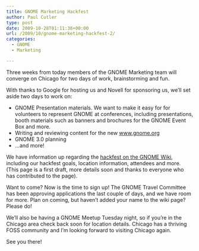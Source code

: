 ```yaml
---
title: GNOME Marketing Hackfest
author: Paul Cutler
type: post
date: 2009-10-28T01:11:38+00:00
url: /2009/10/gnome-marketing-hackfest-2/
categories:
  - GNOME
  - Marketing

---
```

Three weeks from today members of the GNOME Marketing team will converge on Chicago for two days of work, brainstorming and fun.

With thanks to Google for hosting us and Novell for sponsoring us, we&#8217;ll set aside two days to work on:

  * GNOME Presentation materials. We want to make it easy for for volunteers to represent GNOME at conferences, including presentations, booth materials such as banners and brochures for the GNOME Event Box and more.
  * Writing and reviewing content for the new www.gnome.org
  * GNOME 3.0 planning
  * &#8230;and more!

We have information up regarding the [hackfest on the GNOME Wiki][1], including our hackfest goals, location information, attendees and more. (This page is a first draft, more details soon and thanks to everyone who has contributed to the page).

Want to come? Now is the time to sign up! The GNOME Travel Committee has been approving applications the last couple of days, and we have room for more. Plan on coming, but haven&#8217;t added your name to the wiki page? Please do!

We&#8217;ll also be having a GNOME Meetup Tuesday night, so if you&#8217;re in the Chicago area check back soon for location details. Chicago has a thriving FOSS community and I&#8217;m looking forward to visiting Chicago again.

See you there!

 [1]: http://live.gnome.org/GnomeMarketing/MarketingHackfest2009